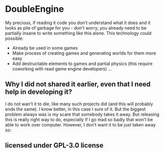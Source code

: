 # DoubleEngine
My precious, if reading it code you don't understand what it does and it looks as pile of garbage for you - don't worry, you already need to be partially insane to write something like this alone.
This technology could possible:
- Already be used in some games
- Make process of creating games and generating worlds for them more easy
- Add destructable elements to games and partial physics (this require coworking with read game engine developers)
  ...

## Why I did not shared it earlier, even that I need help in developing it?
I do not wan't it to die, like many such projects did (and this will probably ends the same).
I know better, in this case I sure of it.
But the biggest problem always was is my scare that somebody takes it away.
But releasing this is really right way to do, especially if I go mad so badly that won't be able to work over computer.
However, I don't want it to be just taken away so:

## licensed under GPL-3.0 license

